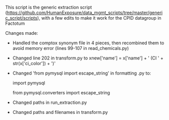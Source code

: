This script is the generic extraction script (https://github.com/HumanExposure/data_mgmt_scripts/tree/master/generic_script/scripts), with a few edits to make it work for the CPID datagroup in Factotum

Changes made: 
- Handled the comptox synonym file in 4 pieces, then recombined them to avoid memory error (lines 99-107 in read_chemicals.py)
- Changed line 202 in transform.py to xnew['name'] = x['name'] + ' (CI ' + str(x['ci_color']) + ')'
- Changed 'from pymysql import escape_string' in formatting .py to:
 
    import pymysql
  
     from pymysql.converters import escape_string
     
- Changed paths in run_extraction.py
- Changed paths and filenames in transform.py
